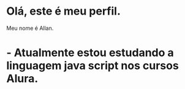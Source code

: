 # Olá, este é meu perfil.

Meu nome é Allan.

# - Atualmente estou estudando a linguagem java script nos cursos Alura.
